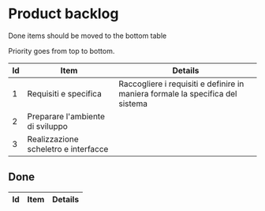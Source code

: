 # Product backlog
Done items should be moved to the bottom table

Priority goes from top to bottom.

|Id|Item|Details|
|--|----|-------|
|1|Requisiti e specifica|Raccogliere i requisiti e definire in maniera formale la specifica del sistema|
|2|Preparare l'ambiente di sviluppo||
|3|Realizzazione scheletro e interfacce||

## Done
|Id|Item|Details|
|--|----|-------|
